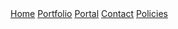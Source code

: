  <div class="topnav">
     <a href="/">Home</a>
     <a href="/projects">Portfolio</a>
     <a href="/portal">Portal</a>
     <a href="mailto:contact@toastxc.xyz">Contact</a>
     <a href="/policies">Policies</a>
 </div>
<br/>